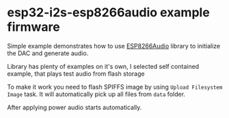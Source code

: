 # esp32-i2s-esp8266audio example firmware

Simple example demonstrates how to use [ESP8266Audio](https://github.com/earlephilhower/ESP8266Audio) library to initialize the DAC and generate audio.

Library has plenty of examples on it's own, I selected self contained example, that plays test audio from flash storage

To make it work you need to flash SPIFFS image by using `Upload Filesystem Image` task. It will automatically pick up all files from `data` folder.

After applying power audio starts automatically.